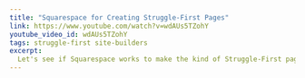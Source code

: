 ```yaml
---
title: "Squarespace for Creating Struggle-First Pages"
link: https://www.youtube.com/watch?v=wdAUs5TZohY
youtube_video_id: wdAUs5TZohY
tags: struggle-first site-builders
excerpt:
  Let's see if Squarespace works to make the kind of Struggle-First pages I like to make
---
```

